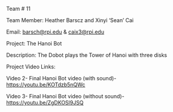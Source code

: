 Team # 11


Team Member: Heather Barscz and Xinyi ‘Sean’ Cai 


Email: barsch@rpi.edu & caix3@rpi.edu


Project: The Hanoi Bot


Description: The Dobot plays the Tower of Hanoi with three disks



Project Video Links:  

Video 2- Final Hanoi Bot video (with sound)- https://youtu.be/KOTdzb5nQWc 


Video 3- Final Hanoi Bot video (without sound)-  https://youtu.be/ZgDKOSl9JSQ 
